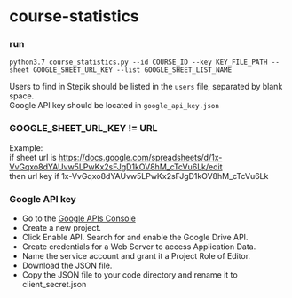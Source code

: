 # course-statistics

### run 
```
python3.7 course_statistics.py --id COURSE_ID --key KEY_FILE_PATH --sheet GOOGLE_SHEET_URL_KEY --list GOOGLE_SHEET_LIST_NAME
```

Users to find in Stepik should be listed in the `users` file, separated by blank space.  
Google API key should be located in `google_api_key.json  `


### GOOGLE_SHEET_URL_KEY != URL

Example:  
if sheet url is https://docs.google.com/spreadsheets/d/1x-VvGqxo8dYAUvw5LPwKx2sFJgD1kOV8hM_cTcVu6Lk/edit  
then url key if 1x-VvGqxo8dYAUvw5LPwKx2sFJgD1kOV8hM_cTcVu6Lk

### Google API key

* Go to the [Google APIs Console](https://console.developers.google.com/)
* Create a new project.
* Click Enable API. Search for and enable the Google Drive API.
* Create credentials for a Web Server to access Application Data.
* Name the service account and grant it a Project Role of Editor.
* Download the JSON file.
* Copy the JSON file to your code directory and rename it to client_secret.json
